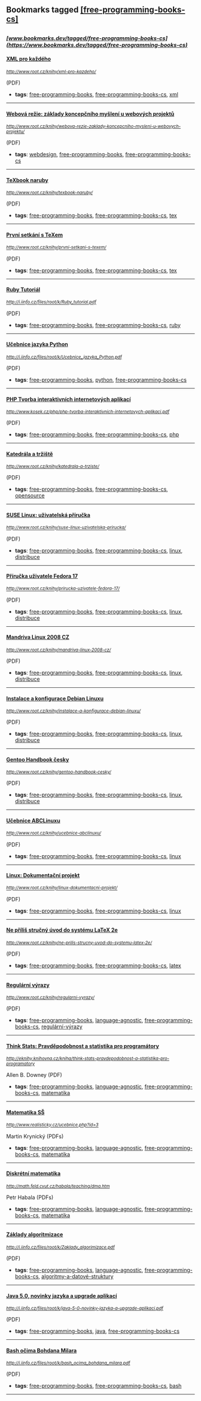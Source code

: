 ## Bookmarks tagged [[free-programming-books-cs]](https://www.bookmarks.dev?q=[free-programming-books-cs])

_<sup><sup>[www.bookmarks.dev/tagged/free-programming-books-cs](https://www.bookmarks.dev/tagged/free-programming-books-cs)</sup></sup>_
---
#### [XML pro každého](http://www.root.cz/knihy/xml-pro-kazdeho/)
_<sup>http://www.root.cz/knihy/xml-pro-kazdeho/</sup>_

(PDF)
* **tags**: [free-programming-books](../tagged/free-programming-books.md), [free-programming-books-cs](../tagged/free-programming-books-cs.md), [xml](../tagged/xml.md)
---
#### [Webová režie: základy koncepčního myšlení u webových projektů](http://www.root.cz/knihy/webova-rezie-zaklady-koncepcniho-mysleni-u-webovych-projektu/)
_<sup>http://www.root.cz/knihy/webova-rezie-zaklady-koncepcniho-mysleni-u-webovych-projektu/</sup>_

(PDF)
* **tags**: [webdesign](../tagged/webdesign.md), [free-programming-books](../tagged/free-programming-books.md), [free-programming-books-cs](../tagged/free-programming-books-cs.md)
---
#### [TeXbook naruby](http://www.root.cz/knihy/texbook-naruby/)
_<sup>http://www.root.cz/knihy/texbook-naruby/</sup>_

(PDF)
* **tags**: [free-programming-books](../tagged/free-programming-books.md), [free-programming-books-cs](../tagged/free-programming-books-cs.md), [tex](../tagged/tex.md)
---
#### [První setkání s TeXem](http://www.root.cz/knihy/prvni-setkani-s-texem/)
_<sup>http://www.root.cz/knihy/prvni-setkani-s-texem/</sup>_

(PDF)
* **tags**: [free-programming-books](../tagged/free-programming-books.md), [free-programming-books-cs](../tagged/free-programming-books-cs.md), [tex](../tagged/tex.md)
---
#### [Ruby Tutoriál](http://i.iinfo.cz/files/root/k/Ruby_tutorial.pdf)
_<sup>http://i.iinfo.cz/files/root/k/Ruby_tutorial.pdf</sup>_

(PDF)
* **tags**: [free-programming-books](../tagged/free-programming-books.md), [free-programming-books-cs](../tagged/free-programming-books-cs.md), [ruby](../tagged/ruby.md)
---
#### [Učebnice jazyka Python](http://i.iinfo.cz/files/root/k/Ucebnice_jazyka_Python.pdf)
_<sup>http://i.iinfo.cz/files/root/k/Ucebnice_jazyka_Python.pdf</sup>_

(PDF)
* **tags**: [free-programming-books](../tagged/free-programming-books.md), [python](../tagged/python.md), [free-programming-books-cs](../tagged/free-programming-books-cs.md)
---
#### [PHP Tvorba interaktivních internetových aplikací](http://www.kosek.cz/php/php-tvorba-interaktivnich-internetovych-aplikaci.pdf)
_<sup>http://www.kosek.cz/php/php-tvorba-interaktivnich-internetovych-aplikaci.pdf</sup>_

(PDF)
* **tags**: [free-programming-books](../tagged/free-programming-books.md), [free-programming-books-cs](../tagged/free-programming-books-cs.md), [php](../tagged/php.md)
---
#### [Katedrála a tržiště](http://www.root.cz/knihy/katedrala-a-trziste/)
_<sup>http://www.root.cz/knihy/katedrala-a-trziste/</sup>_

(PDF)
* **tags**: [free-programming-books](../tagged/free-programming-books.md), [free-programming-books-cs](../tagged/free-programming-books-cs.md), [opensource](../tagged/opensource.md)
---
#### [SUSE Linux: uživatelská příručka](http://www.root.cz/knihy/suse-linux-uzivatelska-prirucka/)
_<sup>http://www.root.cz/knihy/suse-linux-uzivatelska-prirucka/</sup>_

(PDF)
* **tags**: [free-programming-books](../tagged/free-programming-books.md), [free-programming-books-cs](../tagged/free-programming-books-cs.md), [linux](../tagged/linux.md), [distribuce](../tagged/distribuce.md)
---
#### [Příručka uživatele Fedora 17](http://www.root.cz/knihy/prirucka-uzivatele-fedora-17/)
_<sup>http://www.root.cz/knihy/prirucka-uzivatele-fedora-17/</sup>_

(PDF)
* **tags**: [free-programming-books](../tagged/free-programming-books.md), [free-programming-books-cs](../tagged/free-programming-books-cs.md), [linux](../tagged/linux.md), [distribuce](../tagged/distribuce.md)
---
#### [Mandriva Linux 2008 CZ](http://www.root.cz/knihy/mandriva-linux-2008-cz/)
_<sup>http://www.root.cz/knihy/mandriva-linux-2008-cz/</sup>_

(PDF)
* **tags**: [free-programming-books](../tagged/free-programming-books.md), [free-programming-books-cs](../tagged/free-programming-books-cs.md), [linux](../tagged/linux.md), [distribuce](../tagged/distribuce.md)
---
#### [Instalace a konfigurace Debian Linuxu](http://www.root.cz/knihy/instalace-a-konfigurace-debian-linuxu/)
_<sup>http://www.root.cz/knihy/instalace-a-konfigurace-debian-linuxu/</sup>_

(PDF)
* **tags**: [free-programming-books](../tagged/free-programming-books.md), [free-programming-books-cs](../tagged/free-programming-books-cs.md), [linux](../tagged/linux.md), [distribuce](../tagged/distribuce.md)
---
#### [Gentoo Handbook česky](http://www.root.cz/knihy/gentoo-handbook-cesky/)
_<sup>http://www.root.cz/knihy/gentoo-handbook-cesky/</sup>_

(PDF)
* **tags**: [free-programming-books](../tagged/free-programming-books.md), [free-programming-books-cs](../tagged/free-programming-books-cs.md), [linux](../tagged/linux.md), [distribuce](../tagged/distribuce.md)
---
#### [Učebnice ABCLinuxu](http://www.root.cz/knihy/ucebnice-abclinuxu/)
_<sup>http://www.root.cz/knihy/ucebnice-abclinuxu/</sup>_

(PDF)
* **tags**: [free-programming-books](../tagged/free-programming-books.md), [free-programming-books-cs](../tagged/free-programming-books-cs.md), [linux](../tagged/linux.md)
---
#### [Linux: Dokumentační projekt](http://www.root.cz/knihy/linux-dokumentacni-projekt/)
_<sup>http://www.root.cz/knihy/linux-dokumentacni-projekt/</sup>_

(PDF)
* **tags**: [free-programming-books](../tagged/free-programming-books.md), [free-programming-books-cs](../tagged/free-programming-books-cs.md), [linux](../tagged/linux.md)
---
#### [Ne příliš stručný úvod do systému LaTeX 2e](http://www.root.cz/knihy/ne-prilis-strucny-uvod-do-systemu-latex-2e/)
_<sup>http://www.root.cz/knihy/ne-prilis-strucny-uvod-do-systemu-latex-2e/</sup>_

(PDF)
* **tags**: [free-programming-books](../tagged/free-programming-books.md), [free-programming-books-cs](../tagged/free-programming-books-cs.md), [latex](../tagged/latex.md)
---
#### [Regulární výrazy](http://www.root.cz/knihy/regularni-vyrazy/)
_<sup>http://www.root.cz/knihy/regularni-vyrazy/</sup>_

(PDF)
* **tags**: [free-programming-books](../tagged/free-programming-books.md), [language-agnostic](../tagged/language-agnostic.md), [free-programming-books-cs](../tagged/free-programming-books-cs.md), [regulární-výrazy](../tagged/regulární-výrazy.md)
---
#### [Think Stats: Pravděpodobnost a statistika pro programátory](http://eknihy.knihovna.cz/kniha/think-stats-pravdepodobnost-a-statistika-pro-programatory)
_<sup>http://eknihy.knihovna.cz/kniha/think-stats-pravdepodobnost-a-statistika-pro-programatory</sup>_

Allen B. Downey (PDF)
* **tags**: [free-programming-books](../tagged/free-programming-books.md), [language-agnostic](../tagged/language-agnostic.md), [free-programming-books-cs](../tagged/free-programming-books-cs.md), [matematika](../tagged/matematika.md)
---
#### [Matematika SŠ](http://www.realisticky.cz/ucebnice.php?id=3)
_<sup>http://www.realisticky.cz/ucebnice.php?id=3</sup>_

Martin Krynický (PDFs)
* **tags**: [free-programming-books](../tagged/free-programming-books.md), [language-agnostic](../tagged/language-agnostic.md), [free-programming-books-cs](../tagged/free-programming-books-cs.md), [matematika](../tagged/matematika.md)
---
#### [Diskrétní matematika](http://math.feld.cvut.cz/habala/teaching/dma.htm)
_<sup>http://math.feld.cvut.cz/habala/teaching/dma.htm</sup>_

Petr Habala (PDFs)
* **tags**: [free-programming-books](../tagged/free-programming-books.md), [language-agnostic](../tagged/language-agnostic.md), [free-programming-books-cs](../tagged/free-programming-books-cs.md), [matematika](../tagged/matematika.md)
---
#### [Základy algoritmizace](http://i.iinfo.cz/files/root/k/Zaklady_algorimizace.pdf)
_<sup>http://i.iinfo.cz/files/root/k/Zaklady_algorimizace.pdf</sup>_

(PDF)
* **tags**: [free-programming-books](../tagged/free-programming-books.md), [language-agnostic](../tagged/language-agnostic.md), [free-programming-books-cs](../tagged/free-programming-books-cs.md), [algoritmy-a-datové-struktury](../tagged/algoritmy-a-datové-struktury.md)
---
#### [Java 5.0, novinky jazyka a upgrade aplikací](http://i.iinfo.cz/files/root/k/java-5-0-novinky-jazyka-a-upgrade-aplikaci.pdf)
_<sup>http://i.iinfo.cz/files/root/k/java-5-0-novinky-jazyka-a-upgrade-aplikaci.pdf</sup>_

(PDF)
* **tags**: [free-programming-books](../tagged/free-programming-books.md), [java](../tagged/java.md), [free-programming-books-cs](../tagged/free-programming-books-cs.md)
---
#### [Bash očima Bohdana Milara](http://i.iinfo.cz/files/root/k/bash_ocima_bohdana_milara.pdf)
_<sup>http://i.iinfo.cz/files/root/k/bash_ocima_bohdana_milara.pdf</sup>_

(PDF)
* **tags**: [free-programming-books](../tagged/free-programming-books.md), [free-programming-books-cs](../tagged/free-programming-books-cs.md), [bash](../tagged/bash.md)
---
